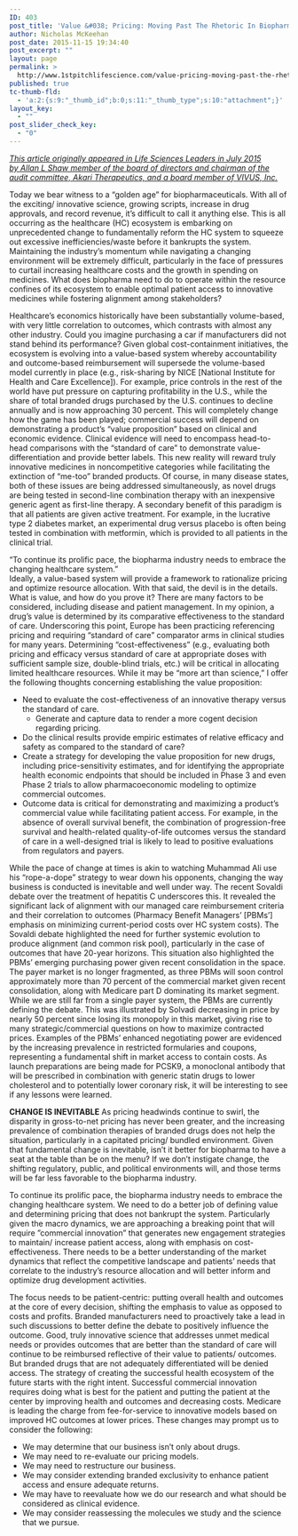 ```yaml
---
ID: 403
post_title: 'Value &#038; Pricing: Moving Past The Rhetoric In Biopharma'
author: Nicholas McKeehan
post_date: 2015-11-15 19:34:40
post_excerpt: ""
layout: page
permalink: >
  http://www.1stpitchlifescience.com/value-pricing-moving-past-the-rhetoric-in-biopharma/
published: true
tc-thumb-fld:
  - 'a:2:{s:9:"_thumb_id";b:0;s:11:"_thumb_type";s:10:"attachment";}'
layout_key:
  - ""
post_slider_check_key:
  - "0"
---
```

<div class="body">

<a href="http://www.lifescienceleader.com/doc/value-pricing-moving-past-the-rhetoric-0001"><em>This article originally appeared in Life Sciences Leaders in July 2015 by Allan L Shaw member of the board of directors and chairman of the audit committee, Akari Therapeutics, and a board member of VIVUS, Inc.</em></a>

Today we bear witness to a “golden age” for biopharmaceuticals. With all of the exciting/ innovative science, growing scripts, increase in drug approvals, and record revenue, it’s difficult to call it anything else. This is all occurring as the healthcare (HC) ecosystem is embarking on unprecedented change to fundamentally reform the HC system to squeeze out excessive inefficiencies/waste before it bankrupts the system. Maintaining the industry’s momentum while navigating a changing environment will be extremely difficult, particularly in the face of pressures to curtail increasing healthcare costs and the growth in spending on medicines. What does biopharma need to do to operate within the resource confines of its ecosystem to enable optimal patient access to innovative medicines while fostering alignment among stakeholders?

Healthcare’s economics historically have been substantially volume-based, with very little correlation to outcomes, which contrasts with almost any other industry. Could you imagine purchasing a car if manufacturers did not stand behind its performance? Given global cost-containment initiatives, the ecosystem is evolving into a value-based system whereby accountability and outcome-based reimbursement will supersede the volume-based model currently in place (e.g., risk-sharing by NICE [National Institute for Health and Care Excellence]). For example, price controls in the rest of the world have put pressure on capturing profitability in the U.S., while the share of total branded drugs purchased by the U.S. continues to decline annually and is now approaching 30 percent. This will completely change how the game has been played; commercial success will depend on demonstrating a product’s “value proposition” based on clinical and economic evidence. Clinical evidence will need to encompass head-to-head comparisons with the “standard of care” to demonstrate value-differentiation and provide better labels. This new reality will reward truly innovative medicines in noncompetitive categories while facilitating the extinction of “me-too” branded products. Of course, in many disease states, both of these issues are being addressed simultaneously, as novel drugs are being tested in second-line combination therapy with an inexpensive generic agent as first-line therapy. A secondary benefit of this paradigm is that all patients are given active treatment. For example, in the lucrative type 2 diabetes market, an experimental drug versus placebo is often being tested in combination with metformin, which is provided to all patients in the clinical trial.
<div class="pull-quote-right">“To continue its prolific pace, the biopharma industry needs to embrace the changing healthcare system.”</div>
Ideally, a value-based system will provide a framework to rationalize pricing and optimize resource allocation. With that said, the devil is in the details. What is value, and how do you prove it? There are many factors to be considered, including disease and patient management. In my opinion, a drug’s value is determined by its comparative effectiveness to the standard of care. Underscoring this point, Europe has been practicing referencing pricing and requiring “standard of care” comparator arms in clinical studies for many years. Determining “cost-effectiveness” (e.g., evaluating both pricing and efficacy versus standard of care at appropriate doses with sufficient sample size, double-blind trials, etc.) will be critical in allocating limited healthcare resources. While it may be “more art than science,” I offer the following thoughts concerning establishing the value proposition:
<ul>
	<li>Need to evaluate the cost-effectiveness of an innovative therapy versus the standard of care.
<ul>
	<li>Generate and capture data to render a more cogent decision regarding pricing.</li>
</ul>
</li>
	<li>Do the clinical results provide empiric estimates of relative efficacy and safety as compared to the standard of care?</li>
	<li>Create a strategy for developing the value proposition for new drugs, including price-sensitivity estimates, and for identifying the appropriate health economic endpoints that should be included in Phase 3 and even Phase 2 trials to allow pharmacoeconomic modeling to optimize commercial outcomes.</li>
	<li>Outcome data is critical for demonstrating and maximizing a product’s commercial value while facilitating patient access. For example, in the absence of overall survival benefit, the combination of progression-free survival and health-related quality-of-life outcomes versus the standard of care in a well-designed trial is likely to lead to positive evaluations from regulators and payers.</li>
</ul>
While the pace of change at times is akin to watching Muhammad Ali use his “rope-a-dope” strategy to wear down his opponents, changing the way business is conducted is inevitable and well under way. The recent Sovaldi debate over the treatment of hepatitis C underscores this. It revealed the significant lack of alignment with our managed care reimbursement criteria and their correlation to outcomes (Pharmacy Benefit Managers’ [PBMs’] emphasis on minimizing current-period costs over HC system costs). The Sovaldi debate highlighted the need for further systemic evolution to produce alignment (and common risk pool), particularly in the case of outcomes that have 20-year horizons. This situation also highlighted the PBMs’ emerging purchasing power given recent consolidation in the space. The payer market is no longer fragmented, as three PBMs will soon control approximately more than 70 percent of the commercial market given recent consolidation, along with Medicare part D dominating its market segment. While we are still far from a single payer system, the PBMs are currently defining the debate. This was illustrated by Solvadi decreasing in price by nearly 50 percent since losing its monopoly in this market, giving rise to many strategic/commercial questions on how to maximize contracted prices. Examples of the PBMs’ enhanced negotiating power are evidenced by the increasing prevalence in restricted formularies and coupons, representing a fundamental shift in market access to contain costs. As launch preparations are being made for PCSK9, a monoclonal antibody that will be prescribed in combination with generic statin drugs to lower cholesterol and to potentially lower coronary risk, it will be interesting to see if any lessons were learned.

<strong>CHANGE IS INEVITABLE</strong>
As pricing headwinds continue to swirl, the disparity in gross-to-net pricing has never been greater, and the increasing prevalence of combination therapies of branded drugs does not help the situation, particularly in a capitated pricing/ bundled environment. Given that fundamental change is inevitable, isn’t it better for biopharma to have a seat at the table than be on the menu? If we don’t instigate change, the shifting regulatory, public, and political environments will, and those terms will be far less favorable to the biopharma industry.

To continue its prolific pace, the biopharma industry needs to embrace the changing healthcare system. We need to do a better job of defining value and determining pricing that does not bankrupt the system. Particularly given the macro dynamics, we are approaching a breaking point that will require ”commercial innovation” that generates new engagement strategies to maintain/ increase patient access, along with emphasis on cost-effectiveness. There needs to be a better understanding of the market dynamics that reflect the competitive landscape and patients’ needs that correlate to the industry’s resource allocation and will better inform and optimize drug development activities.

The focus needs to be patient-centric: putting overall health and outcomes at the core of every decision, shifting the emphasis to value as opposed to costs and profits. Branded manufacturers need to proactively take a lead in such discussions to better define the debate to positively influence the outcome. Good, truly innovative science that addresses unmet medical needs or provides outcomes that are better than the standard of care will continue to be reimbursed reflective of their value to patients/ outcomes. But branded drugs that are not adequately differentiated will be denied access. The strategy of creating the successful health ecosystem of the future starts with the right intent. Successful commercial innovation requires doing what is best for the patient and putting the patient at the center by improving health and outcomes and decreasing costs. Medicare is leading the charge from fee-for-service to innovative models based on improved HC outcomes at lower prices. These changes may prompt us to consider the following:
<ul>
	<li>We may determine that our business isn’t only about drugs.</li>
	<li>We may need to re-evaluate our pricing models.</li>
	<li>We may need to restructure our business.</li>
	<li>We may consider extending branded exclusivity to enhance patient access and ensure adequate returns.</li>
	<li>We may have to reevaluate how we do our research and what should be considered as clinical evidence.</li>
	<li>We may consider reassessing the molecules we study and the science that we pursue.</li>
</ul>
</div>
<div id="recommended-docs-container" class="noprint" data-url="/recommendeddocs/Index/0c9a1935-e03e-4463-bfa1-8e38aef93082"></div>